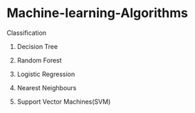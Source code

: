 # Machine-learning-Algorithms


Classification

1. Decision Tree 

2. Random Forest

3. Logistic Regression

4. Nearest Neighbours

5. Support Vector Machines(SVM)

